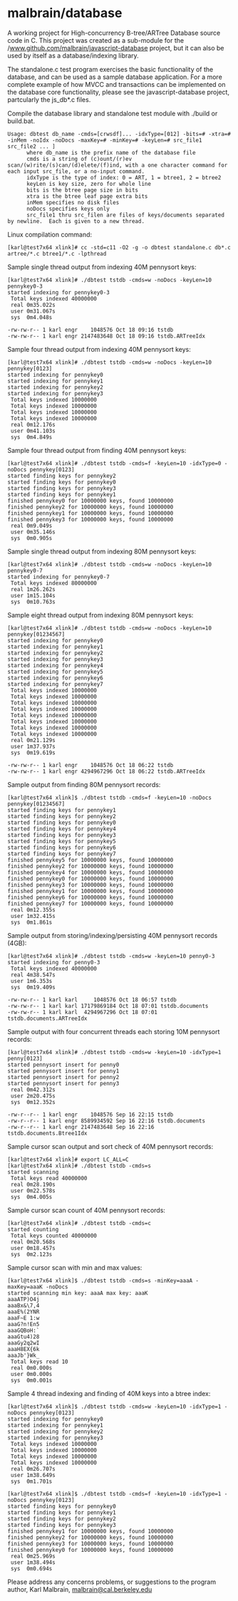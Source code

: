 malbrain/database
==========================

A working project for High-concurrency B-tree/ARTree Database source code in C.  This project was created as a sub-module for the /www.github.com/malbrain/javascript-database project, but it can also be used by itself as a database/indexing library.

The standalone.c test program exercises the basic functionality of the database, and can be used as a sample database application.  For a more complete example of how MVCC and transactions can be implemented on the database core functionality, please see the javascript-database project, partcularly the js_db*.c files.

Compile the database library and standalone test module with ./build or build.bat.

```
Usage: dbtest db_name -cmds=[crwsdf]... -idxType=[012] -bits=# -xtra=# -inMem -noIdx -noDocs -maxKey=# -minKey=# -keyLen=# src_file1 src_file2 ... ]
      where db_name is the prefix name of the database file
      cmds is a string of (c)ount/(r)ev scan/(w)rite/(s)can/(d)elete/(f)ind, with a one character command for each input src_file, or a no-input command.
      idxType is the type of index: 0 = ART, 1 = btree1, 2 = btree2
      keyLen is key size, zero for whole line
      bits is the btree page size in bits
      xtra is the btree leaf page extra bits
      inMem specifies no disk files
      noDocs specifies keys only
      src_file1 thru src_filen are files of keys/documents separated by newline.  Each is given to a new thread.
```
Linux compilation command:

    [karl@test7x64 xlink]# cc -std=c11 -O2 -g -o dbtest standalone.c db*.c artree/*.c btree1/*.c -lpthread

Sample single thread output from indexing 40M pennysort keys:

    [karl@test7x64 xlink]# ./dbtest tstdb -cmds=w -noDocs -keyLen=10 pennykey0-3
    started indexing for pennykey0-3
     Total keys indexed 40000000
     real 0m35.022s
     user 0m31.067s
     sys  0m4.048s

    -rw-rw-r-- 1 karl engr    1048576 Oct 18 09:16 tstdb
    -rw-rw-r-- 1 karl engr 2147483648 Oct 18 09:16 tstdb.ARTreeIdx

Sample four thread output from indexing 40M pennysort keys:

    [karl@test7x64 xlink]# ./dbtest tstdb -cmds=w -noDocs -keyLen=10 pennykey[0123]
    started indexing for pennykey0
    started indexing for pennykey1
    started indexing for pennykey2
    started indexing for pennykey3
     Total keys indexed 10000000
     Total keys indexed 10000000
     Total keys indexed 10000000
     Total keys indexed 10000000
     real 0m12.176s
     user 0m41.103s
     sys  0m4.849s

Sample four thread output from finding 40M pennysort keys:

    [karl@test7x64 xlink]# ./dbtest tstdb -cmds=f -keyLen=10 -idxType=0 -noDocs pennykey[0123]
    started finding keys for pennykey2
    started finding keys for pennykey0
    started finding keys for pennykey3
    started finding keys for pennykey1
    finished pennykey0 for 10000000 keys, found 10000000
    finished pennykey2 for 10000000 keys, found 10000000
    finished pennykey1 for 10000000 keys, found 10000000
    finished pennykey3 for 10000000 keys, found 10000000
     real 0m9.049s
     user 0m35.146s
     sys  0m0.905s

Sample single thread output from indexing 80M pennysort keys:

    [karl@test7x64 xlink]# ./dbtest tstdb -cmds=w -noDocs -keyLen=10 pennykey0-7
    started indexing for pennykey0-7
     Total keys indexed 80000000
     real 1m26.262s
     user 1m15.104s
     sys  0m10.763s

Sample eight thread output from indexing 80M pennysort keys:

    [karl@test7x64 xlink]# ./dbtest tstdb -cmds=w -noDocs -keyLen=10 pennykey[01234567]
    started indexing for pennykey0
    started indexing for pennykey1
    started indexing for pennykey2
    started indexing for pennykey3
    started indexing for pennykey4
    started indexing for pennykey5
    started indexing for pennykey6
    started indexing for pennykey7
     Total keys indexed 10000000
     Total keys indexed 10000000
     Total keys indexed 10000000
     Total keys indexed 10000000
     Total keys indexed 10000000
     Total keys indexed 10000000
     Total keys indexed 10000000
     Total keys indexed 10000000
     real 0m21.129s
     user 1m37.937s
     sys  0m19.619s

    -rw-rw-r-- 1 karl engr    1048576 Oct 18 06:22 tstdb
    -rw-rw-r-- 1 karl engr 4294967296 Oct 18 06:22 tstdb.ARTreeIdx

Sample output from finding 80M pennysort records:

    [karl@test7x64 xlink]$ ./dbtest tstdb -cmds=f -keyLen=10 -noDocs pennykey[01234567]
    started finding keys for pennykey1
    started finding keys for pennykey2
    started finding keys for pennykey0
    started finding keys for pennykey4
    started finding keys for pennykey3
    started finding keys for pennykey5
    started finding keys for pennykey6
    started finding keys for pennykey7
    finished pennykey5 for 10000000 keys, found 10000000
    finished pennykey2 for 10000000 keys, found 10000000
    finished pennykey4 for 10000000 keys, found 10000000
    finished pennykey0 for 10000000 keys, found 10000000
    finished pennykey3 for 10000000 keys, found 10000000
    finished pennykey1 for 10000000 keys, found 10000000
    finished pennykey6 for 10000000 keys, found 10000000
    finished pennykey7 for 10000000 keys, found 10000000
     real 0m12.355s
     user 1m32.415s
     sys  0m1.861s

Sample output from storing/indexing/persisting 40M pennysort records (4GB):

    [karl@test7x64 xlink]# ./dbtest tstdb -cmds=w -keyLen=10 penny0-3
    started indexing for penny0-3
     Total keys indexed 40000000
     real 4m38.547s
     user 1m6.353s
     sys  0m19.409s

    -rw-rw-r-- 1 karl karl     1048576 Oct 18 06:57 tstdb
    -rw-rw-r-- 1 karl karl 17179869184 Oct 18 07:01 tstdb.documents
    -rw-rw-r-- 1 karl karl  4294967296 Oct 18 07:01 tstdb.documents.ARTreeIdx

Sample output with four concurrent threads each storing 10M pennysort records:

    [karl@test7x64 xlink]# ./dbtest tstdb -cmds=w -keyLen=10 -idxType=1 penny[0123]
    started pennysort insert for penny0
    started pennysort insert for penny1
    started pennysort insert for penny2
    started pennysort insert for penny3
     real 0m42.312s
     user 2m20.475s
     sys  0m12.352s
 
    -rw-r--r-- 1 karl engr    1048576 Sep 16 22:15 tstdb
    -rw-r--r-- 1 karl engr 8589934592 Sep 16 22:16 tstdb.documents
    -rw-r--r-- 1 karl engr 2147483648 Sep 16 22:16 tstdb.documents.Btree1Idx

Sample cursor scan output and sort check of 40M pennysort records:

    [karl@test7x64 xlink]# export LC_ALL=C
    [karl@test7x64 xlink]# ./dbtest tstdb -cmds=s
    started scanning
     Total keys read 40000000
     real 0m28.190s
     user 0m22.578s
     sys  0m4.005s

Sample cursor scan count of 40M pennysort records:

    [karl@test7x64 xlink]# ./dbtest tstdb -cmds=c
    started counting
     Total keys counted 40000000
     real 0m20.568s
     user 0m18.457s
     sys  0m2.123s

Sample cursor scan with min and max values:

    [karl@test7x64 xlink]$ ./dbtest tstdb -cmds=s -minKey=aaaA -maxKey=aaaK -noDocs
    started scanning min key: aaaA max key: aaaK
    aaaATP)O4j
    aaaBx&\7,4
    aaaE%(2YNR
    aaaF~E 1:w
    aaaG?n!En5
    aaaGQBoH:`
    aaaGtu4)28
    aaaGy2q2wI
    aaaH8EX{6k
    aaaJb'}Wk_
     Total keys read 10
     real 0m0.000s
     user 0m0.000s
     sys  0m0.001s

Sample 4 thread indexing and finding of 40M keys into a btree index:

    [karl@test7x64 xlink]$ ./dbtest tstdb -cmds=w -keyLen=10 -idxType=1 -noDocs pennykey[0123]
    started indexing for pennykey0
    started indexing for pennykey1
    started indexing for pennykey2
    started indexing for pennykey3
     Total keys indexed 10000000
     Total keys indexed 10000000
     Total keys indexed 10000000
     Total keys indexed 10000000
     real 0m26.707s
     user 1m38.649s
     sys  0m1.701s

    [karl@test7x64 xlink]$ ./dbtest tstdb -cmds=f -keyLen=10 -idxType=1 -noDocs pennykey[0123]
    started finding keys for pennykey0
    started finding keys for pennykey1
    started finding keys for pennykey2
    started finding keys for pennykey3
    finished pennykey1 for 10000000 keys, found 10000000
    finished pennykey2 for 10000000 keys, found 10000000
    finished pennykey3 for 10000000 keys, found 10000000
    finished pennykey0 for 10000000 keys, found 10000000
     real 0m25.969s
     user 1m38.494s
     sys  0m0.694s

Please address any concerns problems, or suggestions to the program author, Karl Malbrain, malbrain@cal.berkeley.edu
